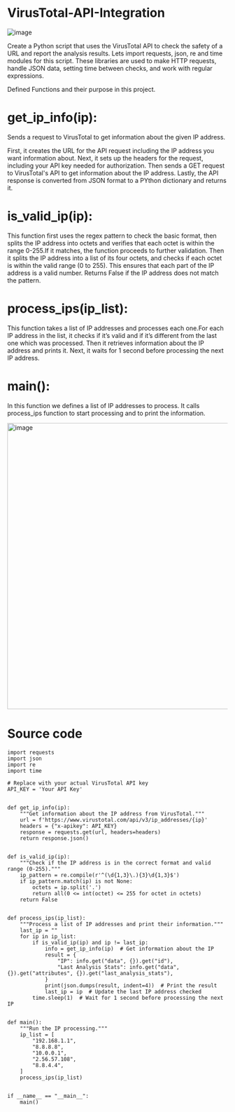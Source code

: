  # VirusTotal-API-Integration 

  ![image](https://github.com/user-attachments/assets/b08b3e36-90b4-48f8-b48e-71dbb04c8ae1)


Create a Python script that uses the VirusTotal API to check the safety of a URL and report the analysis results.
Lets import requests, json, re and time modules for this script.
These libraries are used to make HTTP requests, handle JSON data, setting time between checks, and work with regular expressions.

Defined Functions and their purpose in this project. 
# get_ip_info(ip):

Sends a request to VirusTotal to get information about the given IP address.

First, it creates the URL for the API request including the IP address you want information about. Next, it sets up the headers for the request, including your API key needed for authorization. Then sends a GET request to VirusTotal's API to get information about the IP address. Lastly, the API response is converted from JSON format to a PYthon dictionary and returns it.

# is_valid_ip(ip):

This function first uses the regex pattern to check the basic format, then splits the IP address into octets and verifies that each octet is within the range 0-255.If it matches, the function proceeds to further validation. Then it splits the IP address into a list of its four octets, and checks if each octet is within the valid range (0 to 255). This ensures that each part of the IP address is a valid number. Returns False if the IP address does not match the pattern.

# process_ips(ip_list):

This function takes a list of IP addresses and processes each one.For each IP address in the list, it checks if it’s valid and if it’s different from the last one which was processed. Then it retrieves information about the IP address and prints it. Next, it waits for 1 second before processing the next IP address.

# main():

In this function we defines a list of IP addresses to process. It calls process_ips function to start processing and to print the information.

<img width="653" alt="image" src="https://github.com/user-attachments/assets/34c6bf8e-5480-47b9-b6a1-023ab9148fb7">



# Source code

```
import requests
import json
import re
import time

# Replace with your actual VirusTotal API key
API_KEY = 'Your API Key'


def get_ip_info(ip):
    """Get information about the IP address from VirusTotal."""
    url = f'https://www.virustotal.com/api/v3/ip_addresses/{ip}' 
    headers = {"x-apikey": API_KEY} 
    response = requests.get(url, headers=headers)
    return response.json() 


def is_valid_ip(ip):
    """Check if the IP address is in the correct format and valid range (0-255)."""
    ip_pattern = re.compile(r'^(\d{1,3}\.){3}\d{1,3}$')
    if ip_pattern.match(ip) is not None:
        octets = ip.split('.')
        return all(0 <= int(octet) <= 255 for octet in octets)
    return False


def process_ips(ip_list):
    """Process a list of IP addresses and print their information."""
    last_ip = ""
    for ip in ip_list:
        if is_valid_ip(ip) and ip != last_ip:
            info = get_ip_info(ip)  # Get information about the IP
            result = {
                "IP": info.get("data", {}).get("id"),
                "Last Analysis Stats": info.get("data", {}).get("attributes", {}).get("last_analysis_stats"),
            }
            print(json.dumps(result, indent=4))  # Print the result
            last_ip = ip  # Update the last IP address checked
        time.sleep(1)  # Wait for 1 second before processing the next IP


def main():
    """Run the IP processing."""
    ip_list = [
        "192.168.1.1",
        "8.8.8.8",
        "10.0.0.1",
        "2.56.57.108",
        "8.8.4.4",
    ]
    process_ips(ip_list)


if __name__ == "__main__":
    main()
```

